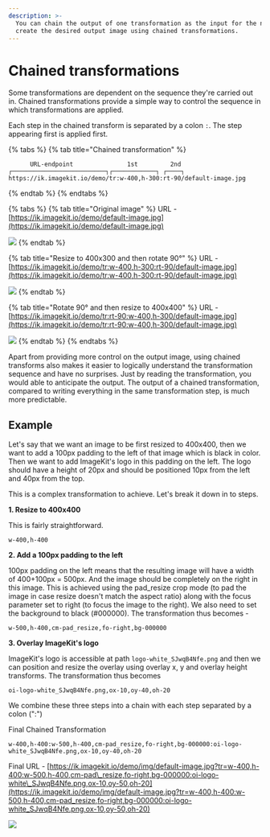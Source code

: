 ```yaml
---
description: >-
  You can chain the output of one transformation as the input for the next to
  create the desired output image using chained transformations.
---
```


# Chained transformations

Some transformations are dependent on the sequence they're carried out in. Chained transformations provide a simple way to control the sequence in which transformations are applied.

Each step in the chained transform is separated by a colon `:`. The step appearing first is applied first.                      

{% tabs %}
{% tab title="Chained transformation" %}
```markup
      URL-endpoint               1st         2nd                                  
┌──────────────────────────┐┌────────────┐ ┌────┐
https://ik.imagekit.io/demo/tr:w-400,h-300:rt-90/default-image.jpg
```
{% endtab %}
{% endtabs %}

{% tabs %}
{% tab title="Original image" %}
URL - [https://ik.imagekit.io/demo/default-image.jpg](https://ik.imagekit.io/demo/default-image.jpg)

![](https://ik.imagekit.io/demo/default-image.jpg)
{% endtab %}

{% tab title="Resize to 400x300 and then rotate 90°" %}
URL - [https://ik.imagekit.io/demo/tr:w-400,h-300:rt-90/default-image.jpg](https://ik.imagekit.io/demo/tr:w-400,h-300:rt-90/default-image.jpg)

![](https://ik.imagekit.io/demo/tr:w-400,h-300:rt-90/default-image.jpg)
{% endtab %}

{% tab title="Rotate 90° and then resize to 400x400" %}
URL - [https://ik.imagekit.io/demo/tr:rt-90:w-400,h-300/default-image.jpg](https://ik.imagekit.io/demo/tr:rt-90:w-400,h-300/default-image.jpg)

![](https://ik.imagekit.io/demo/tr:rt-90:w-400,h-300/default-image.jpg)
{% endtab %}
{% endtabs %}

Apart from providing more control on the output image, using chained transforms also makes it easier to logically understand the transformation sequence and have no surprises. Just by reading the transformation, you would able to anticipate the output. The output of a chained transformation, compared to writing everything in the same transformation step, is much more predictable.

## Example

Let's say that we want an image to be first resized to 400x400, then we want to add a 100px padding to the left of that image which is black in color. Then we want to add ImageKit's logo in this padding on the left. The logo should have a height of 20px and should be positioned 10px from the left and 40px from the top.

This is a complex transformation to achieve. Let's break it down in to steps.

**1. Resize to 400x400**

This is fairly straightforward.

`w-400,h-400`

**2. Add a 100px padding to the left**

100px padding on the left means that the resulting image will have a width of 400+100px = 500px. And the image should be completely on the right in this image. This is achieved using the pad\_resize crop mode \(to pad the image in case resize doesn't match the aspect ratio\) along with the focus parameter set to right \(to focus the image to the right\). We also need to set the background to black \(\#000000\). The transformation thus becomes -

`w-500,h-400,cm-pad_resize,fo-right,bg-000000`

**3. Overlay ImageKit's logo**

ImageKit's logo is accessible at path `logo-white_SJwqB4Nfe.png` and then we can position and resize the overlay using overlay x, y and overlay height transforms. The transformation thus becomes

`oi-logo-white_SJwqB4Nfe.png,ox-10,oy-40,oh-20`

We combine these three steps into a chain with each step separated by a colon \(":"\)

Final Chained Transformation

`w-400,h-400:w-500,h-400,cm-pad_resize,fo-right,bg-000000:oi-logo-white_SJwqB4Nfe.png,ox-10,oy-40,oh-20`

Final URL - [https://ik.imagekit.io/demo/img/default-image.jpg?tr=w-400,h-400:w-500,h-400,cm-pad\_resize,fo-right,bg-000000:oi-logo-white\_SJwqB4Nfe.png,ox-10,oy-50,oh-20](https://ik.imagekit.io/demo/img/default-image.jpg?tr=w-400,h-400:w-500,h-400,cm-pad_resize,fo-right,bg-000000:oi-logo-white_SJwqB4Nfe.png,ox-10,oy-50,oh-20)

![](https://ik.imagekit.io/demo/img/default-image.jpg?tr=w-400,h-400:w-500,h-400,cm-pad_resize,fo-right,bg-000000:oi-logo-white_SJwqB4Nfe.png,ox-10,oy-50,oh-20)

